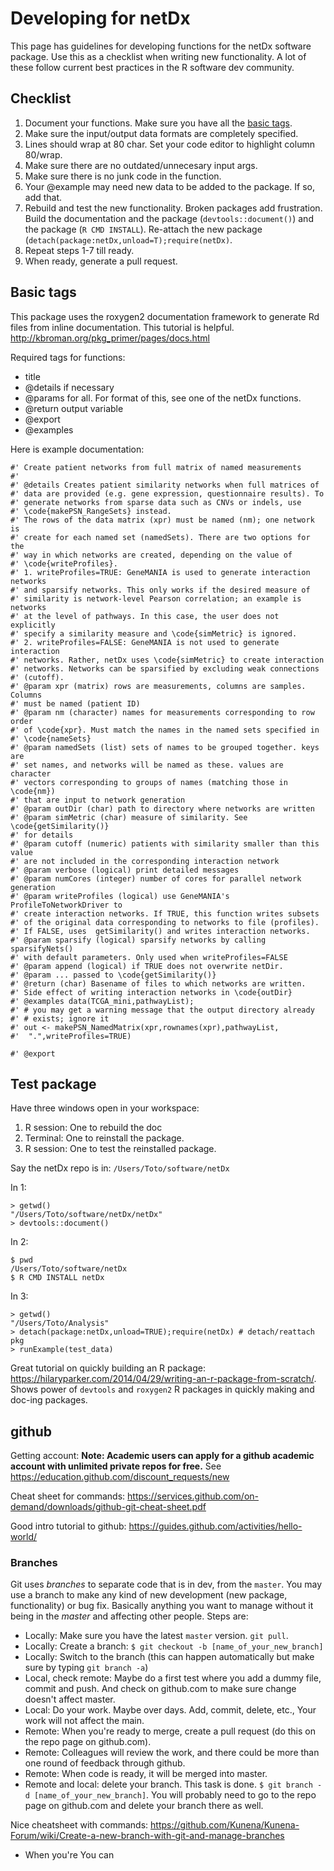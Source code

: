 # Developing for netDx

This page has guidelines for developing functions for the netDx software package. Use this as a checklist when writing new functionality. A lot of these follow current best practices in the R software dev community.

## Checklist
1. Document your functions. Make sure you have all the <a href="#tag">basic tags</a>.
2. Make sure the input/output data formats are completely specified.
3. Lines should wrap at 80 char. Set your code editor to highlight column 80/wrap.
4. Make sure there are no outdated/unnecesary input args.
5. Make sure there is no junk code in the function.
6. Your @example may need new data to be added to the package. If so, add that.
7. Rebuild and <a name="testit">test the new functionality</a>. Broken packages add frustration. Build the documentation and the package (`devtools::document()`) and the package (`R CMD INSTALL`). Re-attach the new package (`detach(package:netDx,unload=T);require(netDx)`. 
8. Repeat steps 1-7 till ready. 
9. When ready, generate a pull request.

<a name="tag"></a>
## Basic tags
This package uses the roxygen2 documentation framework to generate Rd files from inline documentation. 
This tutorial is helpful. http://kbroman.org/pkg_primer/pages/docs.html

Required tags for functions:
 - title
 - @details if necessary
 - @params for all. For format of this, see one of the netDx functions.
 - @return output variable
 - @export
 - @examples

Here is example documentation:
```
#' Create patient networks from full matrix of named measurements
#'
#' @details Creates patient similarity networks when full matrices of 
#' data are provided (e.g. gene expression, questionnaire results). To
#' generate networks from sparse data such as CNVs or indels, use 
#' \code{makePSN_RangeSets} instead.
#' The rows of the data matrix (xpr) must be named (nm); one network is 
#' create for each named set (namedSets). There are two options for the 
#' way in which networks are created, depending on the value of
#' \code{writeProfiles}. 
#' 1. writeProfiles=TRUE: GeneMANIA is used to generate interaction networks
#' and sparsify networks. This only works if the desired measure of
#' similarity is network-level Pearson correlation; an example is networks
#' at the level of pathways. In this case, the user does not explicitly 
#' specify a similarity measure and \code{simMetric} is ignored.
#' 2. writeProfiles=FALSE: GeneMANIA is not used to generate interaction
#' networks. Rather, netDx uses \code{simMetric} to create interaction
#' networks. Networks can be sparsified by excluding weak connections 
#' (cutoff). 
#' @param xpr (matrix) rows are measurements, columns are samples. Columns
#' must be named (patient ID)
#' @param nm (character) names for measurements corresponding to row order
#' of \code{xpr}. Must match the names in the named sets specified in
#' \code{nameSets}
#' @param namedSets (list) sets of names to be grouped together. keys are
#' set names, and networks will be named as these. values are character
#' vectors corresponding to groups of names (matching those in \code{nm})
#' that are input to network generation
#' @param outDir (char) path to directory where networks are written
#' @param simMetric (char) measure of similarity. See \code{getSimilarity()}
#' for details
#' @param cutoff (numeric) patients with similarity smaller than this value
#' are not included in the corresponding interaction network
#' @param verbose (logical) print detailed messages
#' @param numCores (integer) number of cores for parallel network generation
#' @param writeProfiles (logical) use GeneMANIA's ProfileToNetworkDriver to
#' create interaction networks. If TRUE, this function writes subsets 
#' of the original data corresponding to networks to file (profiles). 
#' If FALSE, uses  getSimilarity() and writes interaction networks.
#' @param sparsify (logical) sparsify networks by calling sparsifyNets()
#' with default parameters. Only used when writeProfiles=FALSE
#' @param append (logical) if TRUE does not overwrite netDir.
#' @param ... passed to \code{getSimilarity()}
#' @return (char) Basename of files to which networks are written.  
#' Side effect of writing interaction networks in \code{outDir}
#' @examples data(TCGA_mini,pathwayList); 
#' # you may get a warning message that the output directory already
#' # exists; ignore it
#' out <- makePSN_NamedMatrix(xpr,rownames(xpr),pathwayList, 
#' 	".",writeProfiles=TRUE)

#' @export
```

<a name="testit"></a>
## Test package
Have three windows open in your workspace:
1. R session: One to rebuild the doc
2. Terminal: One to reinstall the package. 
3. R session: One to test the reinstalled package.

Say the netDx repo is in: `/Users/Toto/software/netDx`

In 1: 
```
> getwd()
"/Users/Toto/software/netDx/netDx"
> devtools::document()
```
In 2: 
```
$ pwd 
/Users/Toto/software/netDx
$ R CMD INSTALL netDx
```
In 3: 
```
> getwd()
"/Users/Toto/Analysis"
> detach(package:netDx,unload=TRUE);require(netDx) # detach/reattach pkg
> runExample(test_data)
```
Great tutorial on quickly building an R package: https://hilaryparker.com/2014/04/29/writing-an-r-package-from-scratch/.
Shows power of `devtools` and `roxygen2` R packages in quickly making and doc-ing packages.

## github 

Getting account: **Note: Academic users can apply for a github academic account with unlimited private repos for free.** See https://education.github.com/discount_requests/new 

Cheat sheet for commands: https://services.github.com/on-demand/downloads/github-git-cheat-sheet.pdf

Good intro tutorial to github: https://guides.github.com/activities/hello-world/

### Branches
Git uses *branches* to separate code that is in dev, from the `master`. You may use a branch to make any kind of new development (new package, functionality) or bug fix. Basically anything you want to manage without it being in the *master* and affecting other people.
Steps are:
* Locally: Make sure you have the latest `master` version. `git pull`.
* Locally: Create a branch: `$ git checkout -b [name_of_your_new_branch]`
* Locally: Switch to the branch (this can happen automatically but make sure by typing `git branch -a`)
* Local, check remote: Maybe do a first test where you add a dummy file, commit and push. And check on github.com to make sure change doesn't affect master.
* Local: Do your work.  Maybe over days. Add, commit, delete, etc., Your work will not affect the main. 
* Remote: When you're ready to merge, create a pull request (do this on the repo page on github.com).
* Remote: Colleagues will review the work, and there could be more than one round of feedback through github.
* Remote: When code is ready, it will be merged into master.
* Remote and local: delete your branch. This task is done. `$ git branch -d [name_of_your_new_branch]`. You will probably need to go to the repo page on github.com and delete your branch there as well.

Nice cheatsheet with commands: https://github.com/Kunena/Kunena-Forum/wiki/Create-a-new-branch-with-git-and-manage-branches

* When you're You can 

